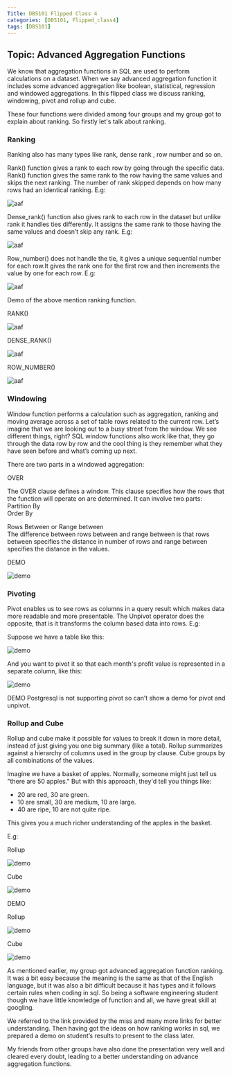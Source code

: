 ```yaml
---
Title: DBS101 Flipped Class 4
categories: [DBS101, Flipped_class4]
tags: [DBS101]
---
```


## Topic:  Advanced Aggregation Functions 
We know that aggregation functions in SQL are used to perform calculations on a dataset. When we say advanced aggregation function it includes some advanced aggregation like boolean, statistical, regression and windowed aggregations. In this flipped class we discuss ranking, windowing, pivot and rollup and cube.

These four functions were divided among four groups and my group got to explain about ranking. So firstly let's talk about ranking.

### Ranking 
Ranking also has many types like rank, dense rank , row number and so on.

Rank() function gives a rank to each row by going through the specific data. Rank() function gives the same rank to the row having the same values and skips the next ranking. The number of rank skipped depends on how many rows had an identical ranking. E.g:

![aaf](/pictures/DBS_pictures/rank.png)

Dense_rank() function also gives rank to each row in the dataset but unlike rank it handles ties differently. It assigns the same rank to those having the same values and doesn’t skip any rank. E.g:

![aaf](/pictures/DBS_pictures/drnk.png)

Row_number() does not handle the tie, it gives a unique sequential number for each row.It gives the rank one for the first row and then increments the value by one for each row. E.g:

![aaf](/pictures/DBS_pictures/Row.png)


Demo of the above mention ranking function.

RANK()

![aaf](/pictures/DBS_pictures/rdemo.png)

DENSE_RANK()

![aaf](/pictures/DBS_pictures/drdemo.png)

ROW_NUMBER()

![aaf](/pictures/DBS_pictures/rndemo.png)

### Windowing
Window function performs a calculation such as aggregation, ranking and moving average across a set of table rows related to the current row. Let’s imagine that we are looking out to a busy street from the window. We see different things, right? SQL window functions also work like that, they go through the data row by row and the cool thing is they remember what they have seen before and what’s coming up next.

There are two parts in a windowed aggregation:

OVER

The OVER clause  defines a window. This clause specifies how the rows that the function will operate on are determined. It can involve two parts:<br>
Partition By<br>
Order By

Rows Between or Range between <br>
The difference between rows between and range between is that rows between specifies the distance in number of rows and range between specifies the distance in the values. 

DEMO

![demo](/pictures/DBS_pictures/window.png)


### Pivoting
Pivot enables us to see rows as columns in a query result which makes data more readable and more presentable. The Unpivot operator does the opposite, that is it transforms the column based data into rows. E.g:

Suppose we have a table like this:
 
 ![demo](/pictures/DBS_pictures/apivot.png)

And you want to pivot it so that each month's profit value is represented in a separate column, like this:

![demo](/pictures/DBS_pictures/bpivot.png)

DEMO
Postgresql is not supporting pivot so can’t show a demo for pivot and unpivot. 

### Rollup and Cube
Rollup and cube make it possible for values to break it down in more detail, instead of just giving you one big summary (like a total). Rollup summarizes against a hierarchy of columns used in the group by clause. Cube groups by all combinations of the values.

Imagine we have a basket of apples. Normally, someone might just tell us "there are 50 apples." But with this approach, they'd tell you things like:

- 20 are red, 30 are green. 
- 10 are small, 30 are medium, 10 are large. 
- 40 are ripe, 10 are not quite ripe. 

This gives you a much richer understanding of the apples in the basket.

E.g:

Rollup

![demo](/pictures/DBS_pictures/rol1.png)

Cube

![demo](/pictures/DBS_pictures/cube1.png)


DEMO

Rollup

![demo](/pictures/DBS_pictures/rollup.png)


Cube

![demo](/pictures/DBS_pictures/cube.png)


As mentioned earlier, my group got advanced aggregation function ranking. It was a bit easy because the meaning is the same as that of the English language, but it was also a bit difficult because it has types and it follows certain rules when coding in sql. So being a software engineering student though we have little knowledge of function and all, we have great skill at googling. 

We referred to the link provided by the miss and many more links for better understanding. Then having got the ideas on how ranking works in sql, we prepared a demo on student’s results to present to the class later.

My friends from other groups have also done the presentation very well and cleared every doubt, leading to a better understanding on advance aggregation functions.
